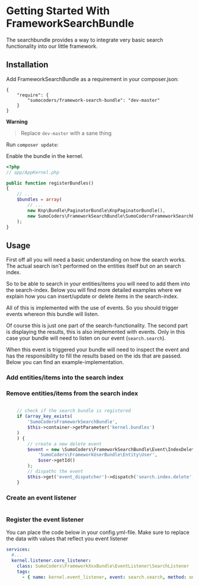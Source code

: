 # Getting Started With FrameworkSearchBundle

The searchbundle provides a way to integrate very basic search functionality
into our little framework.

## Installation

Add FrameworkSearchBundle as a requirement in your composer.json:

```
{
    "require": {
        "sumocoders/framework-search-bundle": "dev-master"
    }
}
```

**Warning**
> Replace `dev-master` with a sane thing

Run `composer update`:

Enable the bundle in the kernel.

```php
<?php
// app/AppKernel.php

public function registerBundles()
{
    // ...
    $bundles = array(
        // ...
        new Knp\Bundle\PaginatorBundle\KnpPaginatorBundle(),
        new SumoCoders\FrameworkSearchBundle\SumoCodersFrameworkSearchBundle(),
    );
}
```

## Usage

First off all you will need a basic understanding on how the search works. The
actual search isn't performed on the entities itself but on an search index.

So to be able to search in your entities/items you will need to add them into
the search-index. Below you will find more detailed examples where we explain
how you can insert/update or delete items in the search-index.

All of this is implemented with the use of events. So you should trigger events
whereon this bundle will listen.

Of course this is just one part of the search-functionality. The second part is
displaying the results, this is also implemented with events. Only in this case
your bundle will need to listen on our event (`search.search`).

When this event is triggered your bundle will need to inspect the event and has
the responsibility to fill the results based on the ids that are passed. Below
you can find an example-implementation.

### Add entities/items into the search index



### Remove entities/items from the search index

```php

    // check if the search bundle is registered
    if (array_key_exists(
        'SumoCodersFrameworkSearchBundle',
        $this->container->getParameter('kernel.bundles')
    )
    ) {
        // create a new delete event
        $event = new \SumoCoders\FrameworkSearchBundle\Event\IndexDeleteEvent(
            'SumoCoders\FrameworkUserBundle\Entity\User',
            $user->getId()
        );
        // dispathc the event
        $this->get('event_dispatcher')->dispatch('search.index.delete', $event);
    }
```

### Create an event listener

```php
```

### Register the event listener

You can place the code below in your config.yml-file. Make sure to replace the
data with values that reflect you event listener

```yml
services:
  #...
  kernel.listener.core_listener:
    class: SumoCoders\FrameworkXxxBundle\EventListener\SearchListener
    tags:
      - { name: kernel.event_listener, event: search.search, method: onSearch }
```


